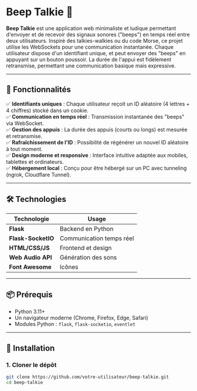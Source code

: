 # Beep Talkie 📡

**Beep Talkie** est une application web minimaliste et ludique permettant d'envoyer et de recevoir des signaux sonores ("beeps") en temps réel entre deux utilisateurs. Inspiré des talkies-walkies ou du code Morse, ce projet utilise les WebSockets pour une communication instantanée. Chaque utilisateur dispose d'un identifiant unique, et peut envoyer des "beeps" en appuyant sur un bouton poussoir. La durée de l'appui est fidèlement retransmise, permettant une communication basique mais expressive.

---

## 🎯 Fonctionnalités

✅ **Identifiants uniques** : Chaque utilisateur reçoit un ID aléatoire (4 lettres + 4 chiffres) stocké dans un cookie. <br>
✅ **Communication en temps réel** : Transmission instantanée des "beeps" via WebSocket. <br>
✅ **Gestion des appuis** : La durée des appuis (courts ou longs) est mesurée et retransmise. <br>
✅ **Rafraîchissement de l'ID** : Possibilité de régénérer un nouvel ID aléatoire à tout moment. <br>
✅ **Design moderne et responsive** : Interface intuitive adaptée aux mobiles, tablettes et ordinateurs. <br>
✅ **Hébergement local** : Conçu pour être hébergé sur un PC avec tunneling (ngrok, Cloudflare Tunnel). <br>

---

## 🛠 Technologies

| Technologie          | Usage                          |
|----------------------|--------------------------------|
| **Flask**            | Backend en Python              |
| **Flask-SocketIO**   | Communication temps réel       |
| **HTML/CSS/JS**      | Frontend et design             |
| **Web Audio API**    | Génération des sons            |
| **Font Awesome**     | Icônes                         |

---

## 📦 Prérequis

- Python 3.11+
- Un navigateur moderne (Chrome, Firefox, Edge, Safari)
- Modules Python : `flask`, `flask-socketio`, `eventlet`

---

## 🚀 Installation

### 1. Cloner le dépôt

```bash
git clone https://github.com/votre-utilisateur/beep-talkie.git
cd beep-talkie
